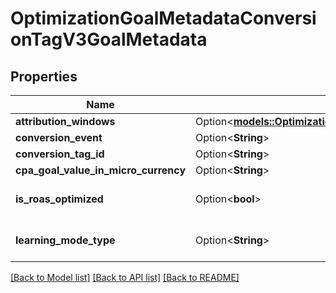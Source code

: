 # OptimizationGoalMetadataConversionTagV3GoalMetadata

## Properties

Name | Type | Description | Notes
------------ | ------------- | ------------- | -------------
**attribution_windows** | Option<[**models::OptimizationGoalMetadataConversionTagV3GoalMetadataAttributionWindows**](OptimizationGoalMetadata_conversion_tag_v3_goal_metadata_attribution_windows.md)> |  | [optional]
**conversion_event** | Option<**String**> |  | [optional]
**conversion_tag_id** | Option<**String**> |  | [optional]
**cpa_goal_value_in_micro_currency** | Option<**String**> |  | [optional]
**is_roas_optimized** | Option<**bool**> | Ad group is ROAS optimized | [optional]
**learning_mode_type** | Option<**String**> | Conversion learning model type | [optional]

[[Back to Model list]](../README.md#documentation-for-models) [[Back to API list]](../README.md#documentation-for-api-endpoints) [[Back to README]](../README.md)


